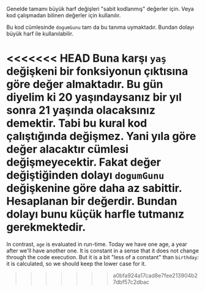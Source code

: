 Genelde tamamı büyük harf değişleri "sabit kodlanmış" değerler için. Veya kod çalışmadan bilinen değerler için kullanılır.

Bu kod cümlesinde `dogumGunu` tam da bu tanıma uymaktadır. Bundan dolayı büyük harf ile kullanılabilir.

<<<<<<< HEAD
Buna karşı `yaş` değişkeni bir fonksiyonun çıktısına göre değer almaktadır. Bu gün diyelim ki 20 yaşındaysanız bir yıl sonra 21 yaşında olacaksınız demektir. Tabi bu kural kod çalıştığında değişmez. Yani yıla göre değer alacaktır cümlesi değişmeyecektir. Fakat değer değiştiğinden dolayı `dogumGunu` değişkenine göre daha az sabittir. Hesaplanan bir değerdir. Bundan dolayı bunu küçük harfle tutmanız gerekmektedir.
=======
In contrast, `age` is evaluated in run-time. Today we have one age, a year after we'll have another one. It is constant in a sense that it does not change through the code execution. But it is a bit "less of a constant" than `birthday`: it is calculated, so we should keep the lower case for it.
>>>>>>> a0bfa924a17cad8e7fee213904b27dbf57c2dbac
